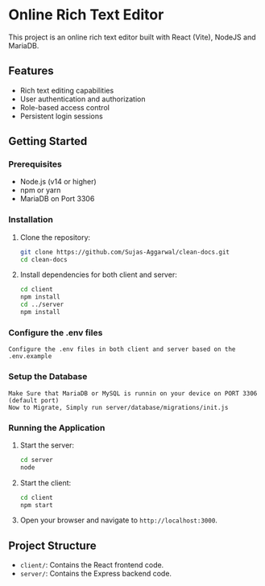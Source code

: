 # Online Rich Text Editor

This project is an online rich text editor built with React (Vite), NodeJS and MariaDB.

## Features

- Rich text editing capabilities
- User authentication and authorization
- Role-based access control
- Persistent login sessions

## Getting Started

### Prerequisites

- Node.js (v14 or higher)
- npm or yarn
- MariaDB on Port 3306

### Installation

1. Clone the repository:
    ```sh
    git clone https://github.com/Sujas-Aggarwal/clean-docs.git
    cd clean-docs
    ```

2. Install dependencies for both client and server:
    ```sh
    cd client
    npm install
    cd ../server
    npm install
    ```

### Configure the .env files
    Configure the .env files in both client and server based on the .env.example

### Setup the Database
    Make Sure that MariaDB or MySQL is runnin on your device on PORT 3306 (default port)
    Now to Migrate, Simply run server/database/migrations/init.js

### Running the Application

1. Start the server:
    ```sh
    cd server
    node
    ```

2. Start the client:
    ```sh
    cd client
    npm start
    ```

3. Open your browser and navigate to `http://localhost:3000`.

## Project Structure

- `client/`: Contains the React frontend code.
- `server/`: Contains the Express backend code.